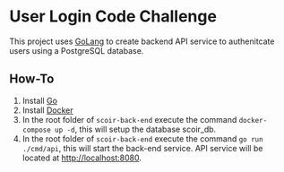 # User Login Code Challenge

This project uses [GoLang](https://go.dev/) to create backend API service to authenitcate users using a PostgreSQL database.

## How-To

1. Install [Go](https://go.dev/)
1. Install [Docker](https://docker.com/)
1. In the root folder of `scoir-back-end` execute the command `docker-compose up -d`, this will setup the database scoir_db.
1. In the root folder of `scoir-back-end` execute the command `go run ./cmd/api`, this will start the back-end service.
   API service will be located at [http://localhost:8080](http://localhost:8080).